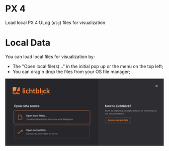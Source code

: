 # PX 4

Load local PX 4 ULog (`ulg`) files for visualization.

# Local Data 

You can load local files for visualization by: 

* The "Open local file(s)..." in the initial pop up or the menu on the top left;
* You can drag'n drop the files from your OS file manager;

![image](../images/open-local-files.png)
